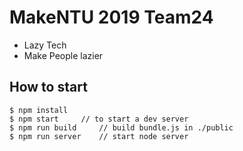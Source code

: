 # MakeNTU 2019 Team24
* Lazy Tech 
* Make People lazier
## How to start
	$ npm install
	$ npm start		// to start a dev server
	$ npm run build		// build bundle.js in ./public
	$ npm run server	// start node server

